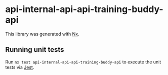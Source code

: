# api-internal-api-api-training-buddy-api

This library was generated with [Nx](https://nx.dev).

## Running unit tests

Run `nx test api-internal-api-api-training-buddy-api` to execute the unit tests via [Jest](https://jestjs.io).
